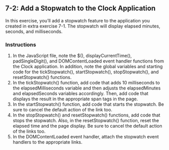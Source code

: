 ## 7-2: Add a Stopwatch to the Clock Application
In this exercise, you’ll add a stopwatch feature to the application you created in extra exercise 7-1. The stopwatch will display elapsed minutes, seconds, and milliseconds.
### Instructions
1. In the JavaScript file, note the $(), displayCurrentTime(), padSingleDigit(), and DOMContentLoaded event handler functions from the Clock application. In addition, note the global variables and starting code for the tickStopwatch(), startStopwatch(), stopStopwatch(), and resetStopwatch() functions.
2. In the tickStopwatch() function, add code that adds 10 milliseconds to the elapsedMilliseconds variable and then adjusts the elapsedMinutes and elapsedSeconds variables accordingly. Then, add code that displays the result in the appropriate span tags in the page.
3. In the startStopwatch() function, add code that starts the stopwatch. Be sure to cancel the default action of the link too.
4. In the stopStopwatch() and resetStopwatch() functions, add code that stops the stopwatch. Also, in the resetStopwatch() function, reset the elapsed time and the page display. Be sure to cancel the default action of the links too.
5. In the DOMContentLoaded event handler, attach the stopwatch event handlers to the appropriate links.